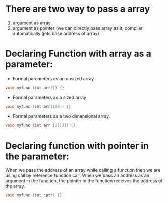 # There are two way to pass a array

1. argument as array
2. argument as pointer (we can directly pass array as it, compiler automatically gets base address of array)

# Declaring Function with array as a parameter:

- Formal parameters as an unsized array

```c
void myfunc (int arr[]) {}
```

- Formal parameters as a sized array

```c
void myfunc (int arr[100]) {}
```

- Formal parameters as a two dimensional array.

```c
void myfunc (int arr [3][3]) {}
```

# Declaring function with pointer in the parameter:

When we pass the address of an array while calling a function then we are using call by reference function call. When we pass an address as an argument in the function, the pointer in the function receives the address of the array.

```c
void myfunc (int *ptr) {}
```

